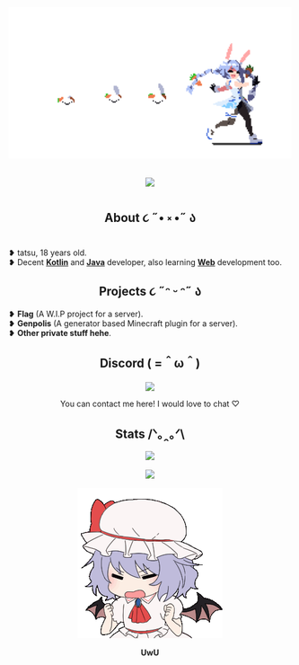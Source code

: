 <div align = "center">
<img src = "peko.gif"></div><br />

<p align = "center">
 <img src = "https://komarev.com/ghpvc/?username=tatsuwuki-X7&style=for-the-badge&logo=Streamlit&color=ffdcf7&logo=Bookmeter">
</p>

<h2 align = "center">About ૮ ˶• ༝ •˶ ა</h2>
❥ tatsu, 18 years old.<br />
❥ Decent <a href = "https://kotlinlang.org" target = "_blank"><b>Kotlin</b></a> and <a href = "https://www.java.com" target = "_blank"><b>Java</b></a> developer, also learning <a href = "https://en.wikipedia.org/wiki/Web_development" target = "_blank"><b>Web</b></a> development too.<br />

<h2 align = "center">Projects ૮ ˶ᵔ ᵕ ᵔ˶ ა</h2>
❥ <b>Flag</b> (A W.I.P project for a server).<br />
❥ <b>Genpolis</b> (A generator based Minecraft plugin for a server).<br />
❥ <b>Other private stuff hehe</b>.<br />

<h2 align = "center">Discord ( =＾ω＾)</h2>

<p align = "center"><a href = "https://discord.com/users/323071398551486467"><img align = "center" src = "https://lanyard-profile-readme.vercel.app/api/323071398551486467?bg=0d1117&idleMessage=Stop%20stalking%20me!%20>;3"></a></p>
<p align = "center">You can contact me here! I would love to chat ♡</p>

<h2 align = "center">Stats /ᐠ｡ꞈ｡ᐟ\</h2>
<p align = "center">
  <img src = "https://metrics.lecoq.io/Tatsuwuki?template=classic&repositories.forks=true&base=header%2C%20activity%2C%20community%2C%20repositories%2C%20metadata&base.indepth=false&base.hireable=false&base.skip=false">
</p>
<p align = center>
  <img src = "https://github-readme-streak-stats.herokuapp.com?user=tatsuwuki&theme=rose-pine&hide_border=true">
</p>
<div align = "center">
<img src = "stalker.gif"></div>
<p align = "center"><b>UwU</b></p>

